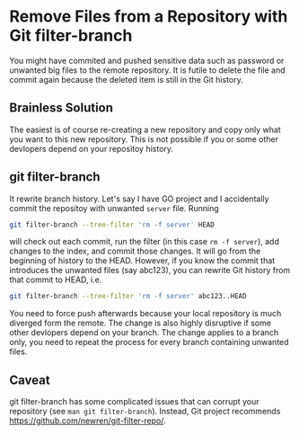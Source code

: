 # Remove Files from a Repository with Git filter-branch

You might have commited and pushed sensitive data such as password or unwanted big files to the remote repository. It is futile to delete the file and commit again because the deleted item is still in the Git history.

## Brainless Solution

The easiest is of course re-creating a new repository and copy only what you want to this new repository. This is not possible if you or some other devlopers depend on your repositoy history.

## git filter-branch

It rewrite branch history. Let's say I have GO project and I accidentally commit the repositoy with unwanted `server` file. Running

```bash
git filter-branch --tree-filter 'rm -f server' HEAD
```

will check out each commit, run the filter (in this case `rm -f server`), add changes to the index, and commit those changes. It will go from the beginning of history to the HEAD. However, if you know the commit that introduces the unwanted files (say abc123), you can rewrite Git history from that commit to HEAD, i.e.

```bash
git filter-branch --tree-filter 'rm -f server' abc123..HEAD
```

You need to force push afterwards because your local repository is much diverged form the remote. The change is also highly disruptive if some other devlopers depend on your branch. The change applies to a branch only, you need to repeat the process for every branch containing unwanted files.

## Caveat

git filter-branch has some complicated issues that can corrupt your repository (see `man git filter-branch`). Instead, Git project recommends https://github.com/newren/git-filter-repo/.
